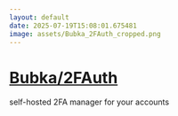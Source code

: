```yaml
---
layout: default
date: 2025-07-19T15:08:01.675481
image: assets/Bubka_2FAuth_cropped.png
---
```


# [Bubka/2FAuth](https://github.com/Bubka/2FAuth)

self-hosted 2FA manager for your accounts
